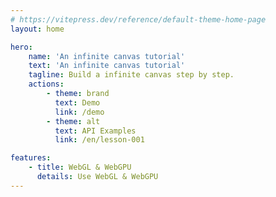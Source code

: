 ```yaml
---
# https://vitepress.dev/reference/default-theme-home-page
layout: home

hero:
    name: 'An infinite canvas tutorial'
    text: 'An infinite canvas tutorial'
    tagline: Build a infinite canvas step by step.
    actions:
        - theme: brand
          text: Demo
          link: /demo
        - theme: alt
          text: API Examples
          link: /en/lesson-001

features:
    - title: WebGL & WebGPU
      details: Use WebGL & WebGPU
---
```

